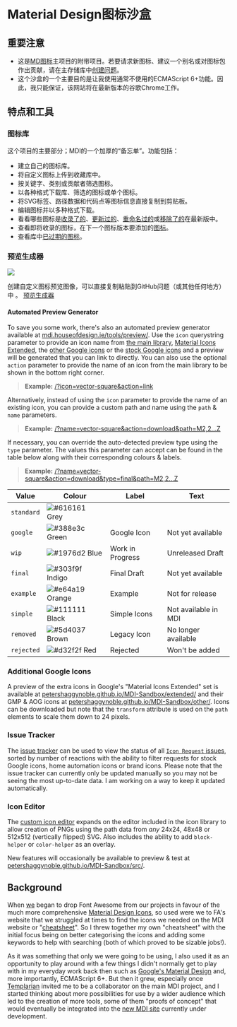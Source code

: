 # Material Design图标沙盒
## 重要注意
- 这是[MD图标](https://materialdesignicons.com/)主项目的附带项目。若要请求新图标、建议一个别名或对图标包作出贡献，请在主存储库中[创建问题](https://github.com/Templarian/MaterialDesign/issues)。
- 这个沙盒的一个主要目的是让我使用通常不使用的ECMAScript 6+功能。因此，我只能保证，该网站将在最新版本的谷歌Chrome工作。
## 特点和工具

### 图标库

这个项目的主要部分；MDI的一个加厚的“备忘单”。功能包括：
- 建立自己的图标库。
- 将自定义图标上传到收藏库中。
- 按关键字、类别或贡献者筛选图标。
- 以各种格式下载库、筛选的图标或单个图标。
- 将SVG标签、路径数据和代码点等图标信息直接复制到剪贴板。
- 编辑图标并以多种格式下载。
- 看看哪些图标是[收录了的](https://mcwither.github.io/MDI-Sandbox/?section=new)、[更新过的](https://mcwither.github.io/MDI-Sandbox/?section=updated)、[重命名过的](https://mcwither.github.io/MDI-Sandbox/?section=renamed)或[移除了的](https://mcwither.github.io/MDI-Sandbox/?section=removed)在最新版中。
- 查看即将收录的图标，在下一个图标版本要添加的[图标](https://mcwither.github.io/MDI-Sandbox/?section=soon)。
- 查看库中[已过期的图标](https://mcwither.github.io/MDI-Sandbox/?section=retired)。

### 预览生成器
![](https://petershaggynoble.github.io/MDI-Sandbox/img/readme/previews.png)

创建自定义图标预览图像，可以直接复制粘贴到GitHub问题（或其他任何地方）中 。
[预览生成器](https://petershaggynoble.github.io/MDI-Sandbox/preview/)

#### Automated Preview Generator
To save you some work, there's also an automated preview generator available at [mdi.houseofdesign.ie/tools/preview/](http://mdi.houseofdesign.ie/tools/preview/). Use the `icon` querystring parameter to provide an icon name from [the main library](https://petershaggynoble.github.io/MDI-Sandbox/), [Material Icons Extended](https://petershaggynoble.github.io/MDI-Sandbox/extended/), the [other Google icons](https://petershaggynoble.github.io/MDI-Sandbox/other/) or the [stock Google icons](https://petershaggynoble.github.io/MDI-Sandbox/stock/) and a preview will be generated that you can link to directly. You can also use the optional `action` parameter to provide the name of an icon from the main library to be shown in the bottom right corner.
> **Example:** [/?icon=vector-square&action=link](http://mdi.houseofdesign.ie/tools/preview/?icon=vector-square&action=link)

Alternatively, instead of using the `icon` parameter to provide the name of an existing icon, you can provide a custom path and name using the `path` & `name` parameters.
> **Example:** [/?name=vector-square&action=download&path=M2,2...Z](http://mdi.houseofdesign.ie/tools/preview/?name=vector-square&action=download&path=M2,2H8V4H16V2H22V8H20V16H22V22H16V20H8V22H2V16H4V8H2V2M16,8V6H8V8H6V16H8V18H16V16H18V8H16M4,4V6H6V4H4M18,4V6H20V4H18M4,18V20H6V18H4M18,18V20H20V18H18Z)

If necessary, you can override the auto-detected preview type using the `type` parameter. The values this parameter can accept can be found in the table below along with their corresponding colours & labels.
> **Example:** [/?name=vector-square&action=download&type=final&path=M2,2...Z](http://mdi.houseofdesign.ie/tools/preview/?name=vector-square&action=download&type=final&path=M2,2H8V4H16V2H22V8H20V16H22V22H16V20H8V22H2V16H4V8H2V2M16,8V6H8V8H6V16H8V18H16V16H18V8H16M4,4V6H6V4H4M18,4V6H20V4H18M4,18V20H6V18H4M18,18V20H20V18H18Z)

| Value       | Colour                                                           | Label            | Text                 |
| ----------- | ---------------------------------------------------------------- | ---------------- | -------------------- |
| `standard`  | ![#616161](https://placehold.it/19/616161/000000?text=+) Grey    |                  |                      |
| `google`    | ![#388e3c](https://placehold.it/19/388e3c/000000?text=+) Green   | Google Icon      | Not yet available    |
| `wip`       | ![#1976d2](https://placehold.it/19/1976d2/000000?text=+) Blue    | Work in Progress | Unreleased Draft     |
| `final`     | ![#303f9f](https://placehold.it/19/303f9f/000000?text=+) Indigo  | Final Draft      | Not yet available    |
| `example`   | ![#e64a19](https://placehold.it/19/e64a19/000000?text=+) Orange  | Example          | Not for release      |
| `simple`    | ![#111111](https://placehold.it/19/111111/000000?text=+) Black   | Simple Icons     | Not available in MDI |
| `removed`   | ![#5d4037](https://placehold.it/19/5d4037/000000?text=+) Brown   | Legacy Icon      | No longer available  |
| `rejected`  | ![#d32f2f](https://placehold.it/19/d32f2f/000000?text=+) Red     | Rejected         | Won't be added       |

### Additional Google Icons

A preview of the extra icons in Google's "Material Icons Extended" set is available at [petershaggynoble.github.io/MDI-Sandbox/extended/](https://petershaggynoble.github.io/MDI-Sandbox/extended/) and their GMP & AOG icons at [petershaggynoble.github.io/MDI-Sandbox/other/](https://petershaggynoble.github.io/MDI-Sandbox/other/). Icons can be downloaded but note that the `transform` attribute is used on the `path` elements to scale them down to 24 pixels.

### Issue Tracker
The [issue tracker](https://petershaggynoble.github.io/MDI-Sandbox/issues/) can be used to view the status of all [`Icon Request` issues](https://github.com/Templarian/MaterialDesign/issues?q=is%3Aissue+is%3Aopen+label%3A%22Icon+Request), sorted by number of reactions with the ability to filter requests for stock Google icons, home automation icons or brand icons. Please note that the issue tracker can currently only be updated manually so you may not be seeing the most up-to-date data. I am working on a way to keep it updated automatically.

### Icon Editor
The [custom icon editor](https://petershaggynoble.github.io/MDI-Sandbox/editor/) expands on the editor included in the icon library to allow creation of PNGs using the path data from _any_ 24x24, 48x48 or 512x512 (vertically flipped) SVG. Also includes the ability to add `block-helper` or `color-helper` as an overlay.

New features will occasionally be available to preview & test at [petershaggynoble.github.io/MDI-Sandbox/src/](https://petershaggynoble.github.io/MDI-Sandbox/src/).

## Background
When [we](https://houseofdesign.ie/) began to drop Font Awesome from our projects in favour of the much more comprehensive [Material Design Icons](https://materialdesignicons.com/), so used were we to FA's website that we struggled at times to find the icons we needed on the MDI website or "[cheatsheet](https://cdn.materialdesignicons.com/4.5.95/)". So I threw together my own "cheatsheet" with the initial focus being on better categorising the icons and adding some keywords to help with searching (both of which proved to be sizable jobs!).

As it was something that only we were going to be using, I also used it as an opportunity to play around with a few things I didn't normally get to play with in my everyday work back then such as [Google's Material Design](https://material.io/guidelines/) and, more importantly, ECMAScript 6+. But then it grew, especially once [Templarian](https://github.com/Templarian) invited me to be a collaborator on the main MDI project, and I started thinking about more possibilities for use by a wider audience which led to the creation of more tools, some of them "proofs of concept" that would eventually be integrated into the [new MDI site](http://dev.materialdesignicons.com/) currently under development.
